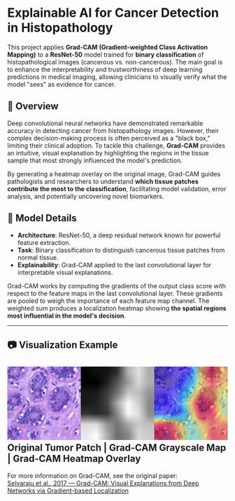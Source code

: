 # Explainable AI for Cancer Detection in Histopathology

This project applies **Grad-CAM (Gradient-weighted Class Activation Mapping)** to a **ResNet-50** model trained for **binary classification** of histopathological images (cancerous vs. non-cancerous). The main goal is to enhance the interpretability and trustworthiness of deep learning predictions in medical imaging, allowing clinicians to visually verify what the model "sees" as evidence for cancer.

## 🧠 Overview

Deep convolutional neural networks have demonstrated remarkable accuracy in detecting cancer from histopathology images. However, their complex decision-making process is often perceived as a "black box," limiting their clinical adoption. To tackle this challenge, **Grad-CAM** provides an intuitive, visual explanation by highlighting the regions in the tissue sample that most strongly influenced the model's prediction.

By generating a heatmap overlay on the original image, Grad-CAM guides pathologists and researchers to understand **which tissue patches contribute the most to the classification**, facilitating model validation, error analysis, and potentially uncovering novel biomarkers.

## 🔬 Model Details

- **Architecture**: ResNet-50, a deep residual network known for powerful feature extraction.
- **Task**: Binary classification to distinguish cancerous tissue patches from normal tissue.
- **Explainability**: Grad-CAM applied to the last convolutional layer for interpretable visual explanations.

Grad-CAM works by computing the gradients of the output class score with respect to the feature maps in the last convolutional layer. These gradients are pooled to weigh the importance of each feature map channel. The weighted sum produces a localization heatmap showing **the spatial regions most influential in the model's decision**.

---

## 📷 Visualization Example

![Tumor Patch](img/res.png)
**Original Tumor Patch** | **Grad-CAM Grayscale Map** | **Grad-CAM Heatmap Overlay**
---

For more information on Grad-CAM, see the original paper:  
[Selvaraju et al., 2017 — Grad-CAM: Visual Explanations from Deep Networks via Gradient-based Localization](https://arxiv.org/abs/1610.02391)
